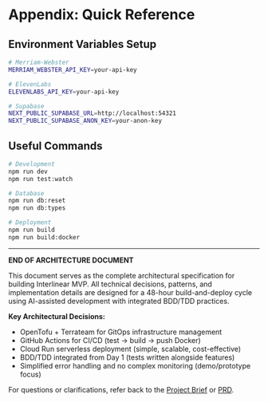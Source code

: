# Appendix: Quick Reference

## Environment Variables Setup

```bash
# Merriam-Webster
MERRIAM_WEBSTER_API_KEY=your-api-key

# ElevenLabs
ELEVENLABS_API_KEY=your-api-key

# Supabase
NEXT_PUBLIC_SUPABASE_URL=http://localhost:54321
NEXT_PUBLIC_SUPABASE_ANON_KEY=your-anon-key
```

## Useful Commands

```bash
# Development
npm run dev
npm run test:watch

# Database
npm run db:reset
npm run db:types

# Deployment
npm run build
npm run build:docker
```

---

**END OF ARCHITECTURE DOCUMENT**

This document serves as the complete architectural specification for building Interlinear MVP. All technical decisions, patterns, and implementation details are designed for a 48-hour build-and-deploy cycle using AI-assisted development with integrated BDD/TDD practices.

**Key Architectural Decisions:**
- OpenTofu + Terrateam for GitOps infrastructure management
- GitHub Actions for CI/CD (test → build → push Docker)
- Cloud Run serverless deployment (simple, scalable, cost-effective)
- BDD/TDD integrated from Day 1 (tests written alongside features)
- Simplified error handling and no complex monitoring (demo/prototype focus)

For questions or clarifications, refer back to the [Project Brief](./brief.md) or [PRD](./prd.md).

